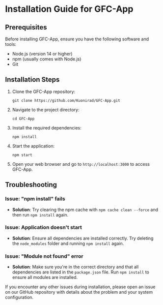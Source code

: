 # Installation Guide for GFC-App

## Prerequisites
Before installing GFC-App, ensure you have the following software and tools:

- Node.js (version 14 or higher)
- npm (usually comes with Node.js)
- Git

## Installation Steps

1. Clone the GFC-App repository:
   ```
   git clone https://github.com/Kuonirad/GFC-App.git
   ```

2. Navigate to the project directory:
   ```
   cd GFC-App
   ```

3. Install the required dependencies:
   ```
   npm install
   ```

4. Start the application:
   ```
   npm start
   ```

5. Open your web browser and go to `http://localhost:3000` to access GFC-App.

## Troubleshooting

### Issue: "npm install" fails
- **Solution**: Try clearing the npm cache with `npm cache clean --force` and then run `npm install` again.

### Issue: Application doesn't start
- **Solution**: Ensure all dependencies are installed correctly. Try deleting the `node_modules` folder and running `npm install` again.

### Issue: "Module not found" error
- **Solution**: Make sure you're in the correct directory and that all dependencies are listed in the `package.json` file. Run `npm install` to ensure all modules are installed.

If you encounter any other issues during installation, please open an issue on our GitHub repository with details about the problem and your system configuration.
